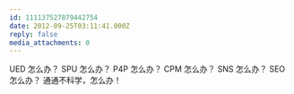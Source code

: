 ```yaml
---
id: 111137527879442754
date: 2012-09-25T03:11:41.000Z
reply: false
media_attachments: 0
---
```


UED 怎么办？ SPU 怎么办？ P4P 怎么办？ CPM 怎么办？ SNS 怎么办？ SEO 怎么办？ 通通不科学，怎么办！

